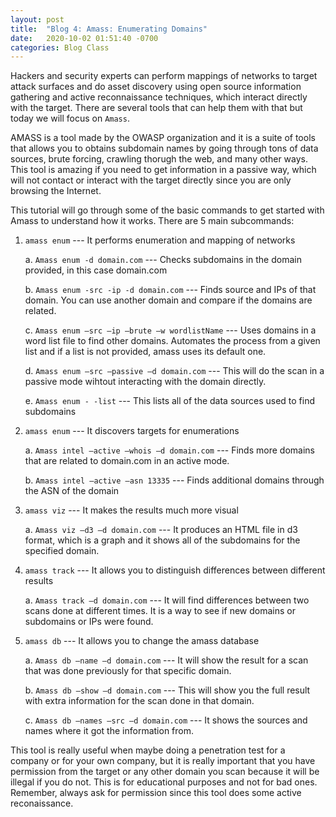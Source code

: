 ```yaml
---
layout: post
title:  "Blog 4: Amass: Enumerating Domains"
date:   2020-10-02 01:51:40 -0700
categories: Blog Class
---
```


Hackers and security experts can perform mappings of networks to target attack surfaces and do asset discovery using open source information gathering and active reconnaissance techniques, which interact directly with the target. There are several tools that can help them with that but today we will focus on `Amass`. 

AMASS is a tool made by the OWASP organization and it is a suite of tools that allows you to obtains subdomain names by going through tons of data sources, brute forcing, crawling thorugh the web, and many other ways. This tool is amazing if you need to get information in a passive way, which will not contact or interact with the target directly since you are only browsing the Internet.

This tutorial will go through some of the basic commands to get started with Amass to understand how it works. There are 5 main subcommands: 

   1. `amass enum` --- It performs enumeration and mapping of networks
   
         a. `Amass enum -d domain.com` --- Checks subdomains in the domain provided, in this case domain.com
           
         b. `Amass enum -src -ip -d domain.com` --- Finds source and IPs of that domain. You can use another domain and compare if the domains are related.
           
         c. `Amass enum –src –ip –brute –w wordlistName` --- Uses domains in a word list file to find other domains. Automates the process from a given list and if a list is not provided, amass uses its default one.
           
         d. `Amass enum –src –passive –d domain.com` --- This will do the scan in a passive mode wihtout interacting with the domain directly.
           
         e. `Amass enum - -list` --- This lists all of the data sources used to find subdomains
         
   
   2. `amass enum` --- It discovers targets for enumerations
   
         a. `Amass intel –active –whois –d domain.com` --- Finds more domains that are related to domain.com in an active mode.
         
         b. `Amass intel –active –asn 13335` --- Finds additional domains through the ASN of the domain


   3. `amass viz` --- It makes the results much more visual
   
         a. `Amass viz –d3 –d domain.com` --- It produces an HTML file in d3 format, which is a graph and it shows all of the subdomains for the specified domain.

   
   4. `amass track` --- It allows you to distinguish differences between different results
   
         a. `Amass track –d domain.com` --- It will find differences between two scans done at different times. It is a way to see if new domains or subdomains or IPs were found.

   
   5. `amass db` --- It allows you to change the amass database
   
         a. `Amass db –name –d domain.com` --- It will show the result for a scan that was done previously for that specific domain.
         
         b. `Amass db –show –d domain.com` --- This will show you the full result with extra information for the scan done in that domain.
         
         c. `Amass db –names –src –d domain.com` --- It shows the sources and names where it got the information from.
         
           
This tool is really useful when maybe doing a penetration test for a company or for your own company, but it is really important that you have permission from the target or any other domain you scan because it will be illegal if you do not. This is for educational purposes and not for bad ones. Remember, always ask for permission since this tool does some active reconaissance.



   
   
   
   
